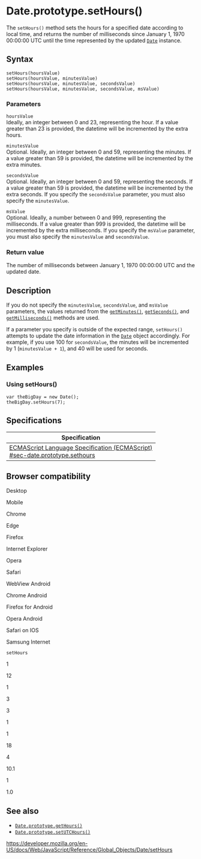 # Date.prototype.setHours()

The `setHours()` method sets the hours for a specified date according to local time, and returns the number of milliseconds since January 1, 1970 00:00:00 UTC until the time represented by the updated [`Date`](../date) instance.

## Syntax

    setHours(hoursValue)
    setHours(hoursValue, minutesValue)
    setHours(hoursValue, minutesValue, secondsValue)
    setHours(hoursValue, minutesValue, secondsValue, msValue)

### Parameters

`hoursValue`  
Ideally, an integer between 0 and 23, representing the hour. If a value greater than 23 is provided, the datetime will be incremented by the extra hours.

`minutesValue`  
Optional. Ideally, an integer between 0 and 59, representing the minutes. If a value greater than 59 is provided, the datetime will be incremented by the extra minutes.

`secondsValue`  
Optional. Ideally, an integer between 0 and 59, representing the seconds. If a value greater than 59 is provided, the datetime will be incremented by the extra seconds. If you specify the `secondsValue` parameter, you must also specify the `minutesValue`.

`msValue`  
Optional. Ideally, a number between 0 and 999, representing the milliseconds. If a value greater than 999 is provided, the datetime will be incremented by the extra milliseconds. If you specify the `msValue` parameter, you must also specify the `minutesValue` and `secondsValue`.

### Return value

The number of milliseconds between January 1, 1970 00:00:00 UTC and the updated date.

## Description

If you do not specify the `minutesValue`, `secondsValue`, and `msValue` parameters, the values returned from the [`getMinutes()`](getminutes), [`getSeconds()`](getseconds), and [`getMilliseconds()`](getmilliseconds) methods are used.

If a parameter you specify is outside of the expected range, `setHours()` attempts to update the date information in the [`Date`](../date) object accordingly. For example, if you use 100 for `secondsValue`, the minutes will be incremented by 1 (`minutesValue + 1`), and 40 will be used for seconds.

## Examples

### Using setHours()

    var theBigDay = new Date();
    theBigDay.setHours(7);

## Specifications

<table><thead><tr class="header"><th>Specification</th></tr></thead><tbody><tr class="odd"><td><a href="https://tc39.es/ecma262/#sec-date.prototype.sethours">ECMAScript Language Specification (ECMAScript)<br />
<span class="small">#sec-date.prototype.sethours</span></a></td></tr></tbody></table>

## Browser compatibility

Desktop

Mobile

Chrome

Edge

Firefox

Internet Explorer

Opera

Safari

WebView Android

Chrome Android

Firefox for Android

Opera Android

Safari on IOS

Samsung Internet

`setHours`

1

12

1

3

3

1

1

18

4

10.1

1

1.0

## See also

-   [`Date.prototype.getHours()`](gethours)
-   [`Date.prototype.setUTCHours()`](setutchours)

<a href="https://developer.mozilla.org/en-US/docs/Web/JavaScript/Reference/Global_Objects/Date/setHours" class="_attribution-link">https://developer.mozilla.org/en-US/docs/Web/JavaScript/Reference/Global_Objects/Date/setHours</a>

